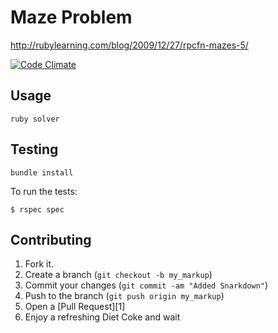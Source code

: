 Maze Problem
=============

http://rubylearning.com/blog/2009/12/27/rpcfn-mazes-5/

[![Code Climate](https://codeclimate.com/github/roguerb/maze.png)](https://codeclimate.com/github/roguerb/maze)


Usage
-----

    ruby solver

Testing
-------

    bundle install

To run the tests:

    $ rspec spec


Contributing
------------

1. Fork it.
2. Create a branch (`git checkout -b my_markup`)
3. Commit your changes (`git commit -am "Added Snarkdown"`)
4. Push to the branch (`git push origin my_markup`)
5. Open a [Pull Request][1]
6. Enjoy a refreshing Diet Coke and wait